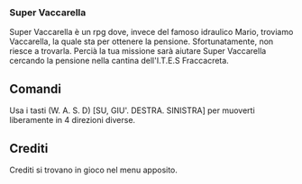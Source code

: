 ### **Super Vaccarella**
Super Vaccarella è un rpg dove, invece del famoso idraulico Mario, troviamo Vaccarella, la quale sta per ottenere la pensione.
Sfortunatamente, non riesce a trovarla. Percià la tua missione sarà aiutare Super Vaccarella cercando la pensione nella cantina dell'I.T.E.S Fraccacreta.

## **Comandi**
Usa i tasti (W. A. S. D) [SU, GIU'. DESTRA. SINISTRA] per muoverti liberamente in 4 direzioni diverse.

## **Crediti**
Crediti si trovano in gioco nel menu apposito.
